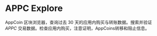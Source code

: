 # 

# APPC Explore

AppCoin 区块浏览器，查询过去 30 天的应用内购买与转账数据。‎搜索并验证 ‎*‎APPC‎*‎ 交易数据。检查应用内购买，注意证明，AppCoins转移和阻止信息。‎




